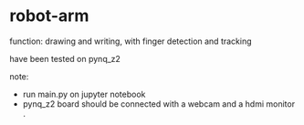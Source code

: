 # robot-arm
function: drawing and writing, with finger detection and tracking 

have been tested on pynq_z2

note:
- run main.py on jupyter notebook 
- pynq_z2 board should be connected with a webcam and a hdmi monitor .
